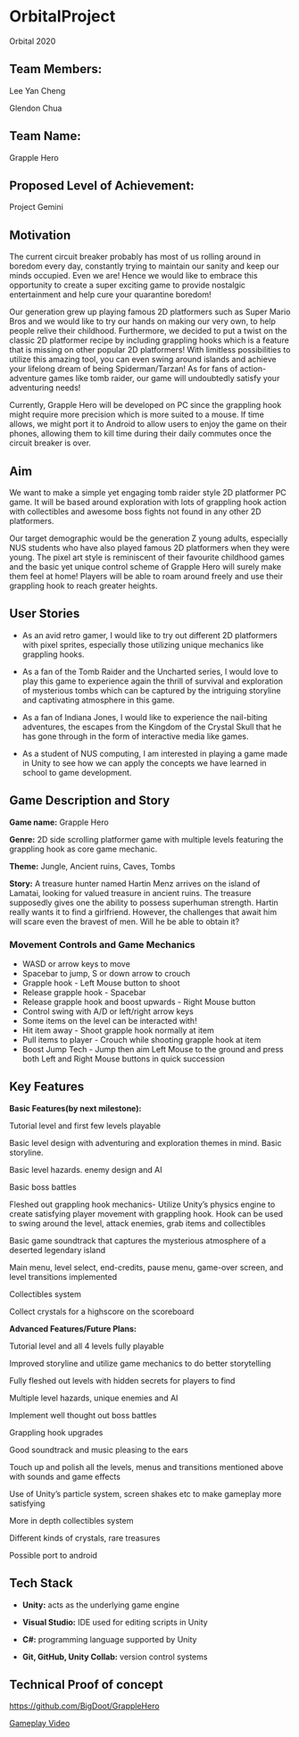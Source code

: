 # OrbitalProject
Orbital 2020

## Team Members:

Lee Yan Cheng

Glendon Chua

## Team Name:

Grapple Hero

## Proposed Level of Achievement: 

Project Gemini

## Motivation

The current circuit breaker probably has most of us rolling around in boredom every day, constantly trying to maintain our sanity and keep our minds occupied. Even we are! Hence we would like to embrace this opportunity to create a super exciting game to provide nostalgic entertainment and help cure your quarantine boredom!

Our generation grew up playing famous 2D platformers such as Super Mario Bros and we would like to try our hands on making our very own, to help people relive their childhood. Furthermore, we decided to put a twist on the classic 2D platformer recipe by including grappling hooks which is a feature that is missing on other popular 2D platformers! With limitless possibilities to utilize this amazing tool, you can even swing around islands and achieve your lifelong dream of being Spiderman/Tarzan! As for fans of action-adventure games like tomb raider, our game will undoubtedly satisfy your adventuring needs! 

Currently, Grapple Hero will be developed on PC since the grappling hook might require more precision which is more suited to a mouse. If time allows, we might port it to Android to allow users to enjoy the game on their phones, allowing them to kill time during their daily commutes once the circuit breaker is over.


## Aim

We want to make a simple yet engaging tomb raider style 2D platformer PC game. It will be based around exploration with lots of grappling hook action with collectibles and awesome boss fights not found in any other 2D platformers.

Our target demographic would be the generation Z young adults, especially NUS students who have also played famous 2D platformers when they were young. The pixel art style is reminiscent of their favourite childhood games and the basic yet unique control scheme of Grapple Hero will surely make them feel at home! Players will be able to roam around freely and use their grappling hook to reach greater heights.

## User Stories

* As an avid retro gamer, I would like to try out different 2D platformers with pixel sprites, especially those utilizing unique mechanics like grappling hooks.

* As a fan of the Tomb Raider and the Uncharted series, I would love to play this game to experience again the thrill of survival and exploration of mysterious tombs which can be captured by the intriguing storyline and captivating atmosphere in this game.

* As a fan of Indiana Jones, I would like to experience the nail-biting adventures, the escapes from the Kingdom of the Crystal Skull that he has gone through in the form of interactive media like games.

* As a student of NUS computing, I am interested in playing a game made in Unity to see how we can apply the concepts we have learned in school to game development.


## Game Description and Story

**Game name:** Grapple Hero 

**Genre:** 2D side scrolling platformer game with multiple levels featuring the grappling hook as core game mechanic.

**Theme:** Jungle, Ancient ruins, Caves, Tombs

**Story:** A treasure hunter named Hartin Menz arrives on the island of Lamatai, looking for valued treasure in ancient ruins. The treasure supposedly gives one the ability to possess superhuman strength. Hartin really wants it to find a girlfriend. However, the challenges that await him will scare even the bravest of men. Will he be able to obtain it?

### Movement Controls and Game Mechanics

* WASD or arrow keys to move
* Spacebar to jump, S or down arrow to crouch
* Grapple hook - Left Mouse button to shoot
* Release grapple hook - Spacebar
* Release grapple hook and boost upwards - Right Mouse button
* Control swing with A/D or left/right arrow keys
* Some items on the level can be interacted with!
* Hit item away - Shoot grapple hook normally at item
* Pull items to player - Crouch while shooting grapple hook at item
* Boost Jump Tech - Jump then aim Left Mouse to the ground and press both Left and Right Mouse buttons in quick succession

## Key Features

**Basic Features(by next milestone):**

Tutorial level and first few levels playable

Basic level design with adventuring and exploration themes in mind. Basic storyline.

Basic level hazards. enemy design and AI

Basic boss battles

Fleshed out grappling hook mechanics- Utilize Unity’s physics engine to create satisfying player movement with grappling hook. Hook can be used to swing around the level, attack enemies, grab items and collectibles

Basic game soundtrack that captures the mysterious atmosphere of a deserted legendary island

Main menu, level select, end-credits, pause menu, game-over screen, and level transitions implemented

Collectibles system

Collect crystals for a highscore on the scoreboard


**Advanced Features/Future Plans:**

Tutorial level and all 4 levels fully playable

Improved storyline and utilize game mechanics to do better storytelling

Fully fleshed out levels with hidden secrets for players to find

Multiple level hazards, unique enemies and AI

Implement well thought out boss battles

Grappling hook upgrades

Good soundtrack and music pleasing to the ears

Touch up and polish all the levels, menus and transitions mentioned above with sounds and game effects

Use of Unity’s particle system, screen shakes etc to make gameplay more satisfying

More in depth collectibles system

Different kinds of crystals, rare treasures

Possible port to android

## Tech Stack

* **Unity:** acts as the underlying game engine

* **Visual Studio:** IDE used for editing scripts in Unity

* **C#:** programming language supported by Unity

* **Git, GitHub, Unity Collab:** version control systems

## Technical Proof of concept

https://github.com/BigDoot/GrappleHero

[Gameplay Video](https://drive.google.com/file/d/1PzHtkjw-9Zdpm39fc-CiCHmbEiC862zi/view?usp=sharing)


